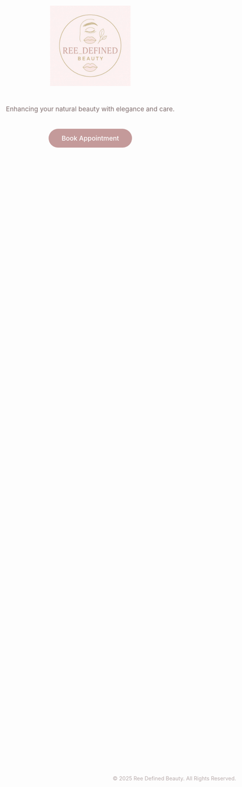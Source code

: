 
<!DOCTYPE html>
<html lang="en">
<head>
  <meta charset="UTF-8" />
  <meta name="viewport" content="width=device-width, initial-scale=1.0" />
  <title>Ree Defined Beauty</title>
  <style>
    @import url('https://fonts.googleapis.com/css2?family=Poppins:wght@300;400;600&display=swap');

    body {
      margin: 0;
      padding: 0;
      background-color: #FEF0F0;
      font-family: 'Poppins', sans-serif;
      color: #4A3C3C;
      text-align: center;
      overflow-x: hidden;
    }

    .container {
      display: flex;
      flex-direction: column;
      justify-content: center;
      align-items: center;
      height: 100vh;
      animation: fadeIn 1.8s ease-out;
      padding: 20px;
    }

    .logo {
      width: 220px;
      max-width: 80%;
      margin-bottom: 30px;
      animation: zoomIn 2s ease-out;
    }

    p {
      font-size: 1.1rem;
      margin-bottom: 40px;
      color: #6f5a5a;
      animation: fadeInUp 2s ease-out;
    }

    .btn {
      text-decoration: none;
      background-color: #b37c7c;
      color: white;
      padding: 15px 35px;
      border-radius: 30px;
      font-size: 1.1rem;
      font-weight: 500;
      transition: background-color 0.3s ease, transform 0.3s ease;
      animation: fadeInUp 2.5s ease-out;
    }

    .btn:hover {
      background-color: #a36f6f;
      transform: scale(1.08);
      box-shadow: 0px 6px 15px rgba(179, 124, 124, 0.3);
    }

    footer {
      position: absolute;
      bottom: 15px;
      width: 100%;
      text-align: center;
      font-size: 0.9rem;
      color: #9c8a8a;
      animation: fadeIn 3s ease-out;
    }

    /* Animations */
    @keyframes fadeIn {
      from { opacity: 0; }
      to { opacity: 1; }
    }

    @keyframes fadeInUp {
      from {
        opacity: 0;
        transform: translateY(30px);
      }
      to {
        opacity: 1;
        transform: translateY(0);
      }
    }

    @keyframes zoomIn {
      from {
        transform: scale(0.9);
        opacity: 0;
      }
      to {
        transform: scale(1);
        opacity: 1;
      }
    }

    /* Responsive design */
    @media (max-width: 768px) {
      p {
        font-size: 1rem;
        margin-bottom: 30px;
      }

      .btn {
        padding: 12px 28px;
        font-size: 1rem;
      }

      .logo {
        width: 180px;
      }
    }

    @media (max-width: 480px) {
      .logo {
        width: 160px;
      }
    }
  </style>
</head>
<body>
  <div class="container">
    <img src="f4cf6c14-a4f4-4493-a947-d5a72a12b765.jpeg" alt="Ree Defined Beauty Logo" class="logo" />
    <p>Enhancing your natural beauty with elegance and care.</p>
    <a class="btn" href="https://linktr.ee/ree_defined_beauty?utm_source=linktree_profile_share&ltsid=0e0564d9-4c45-40bd-b200-72074928b115" target="_blank">
      Book Appointment
    </a>
  </div>

  <footer>
    &copy; 2025 Ree Defined Beauty. All Rights Reserved.
  </footer>
</body>
</html>
